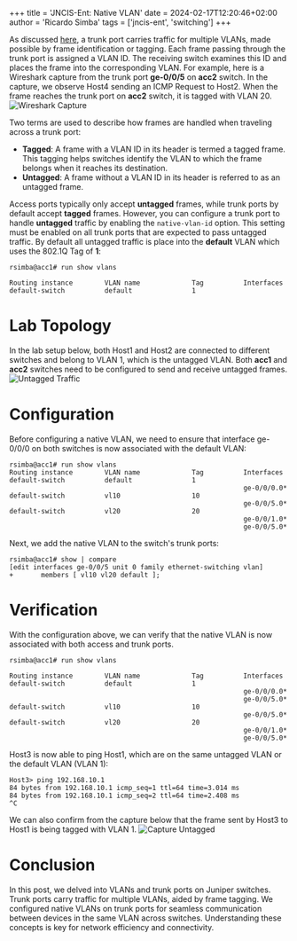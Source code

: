 +++
title = 'JNCIS-Ent: Native VLAN'
date = 2024-02-17T12:20:46+02:00
author = 'Ricardo Simba'
tags = ['jncis-ent', 'switching']
+++

As discussed [here](https://www.nuklus.com/posts/jncis-ent-layer-2-switching/#trunking-vlan-tagging), a trunk port carries traffic for multiple VLANs, made possible by frame identification or tagging. Each frame passing through the trunk port is assigned a VLAN ID. The receiving switch examines this ID and places the frame into the corresponding VLAN. For example, here is a Wireshark capture from the trunk port **ge-0/0/5** on **acc2** switch. In the capture, we observe Host4 sending an ICMP Request to Host2. When the frame reaches the trunk port on **acc2** switch, it is tagged with VLAN 20.
![Wireshark Capture](/images/host2_4_w_capture.jpg)

Two terms are used to describe how frames are handled when traveling across a trunk port:
- **Tagged**: A frame with a VLAN ID in its header is termed a tagged frame. This tagging helps switches identify the VLAN to which the frame belongs when it reaches its destination.
- **Untagged**: A frame without a VLAN ID in its header is referred to as an untagged frame.

Access ports typically only accept **untagged** frames, while trunk ports by default accept **tagged** frames. However, you can configure a trunk port to handle **untagged** traffic by enabling the `native-vlan-id` option. This setting must be enabled on all trunk ports that are expected to pass untagged traffic. By default all untagged traffic is place into the **default** VLAN which uses the 802.1Q Tag of **1**:
```
rsimba@acc1# run show vlans

Routing instance        VLAN name             Tag          Interfaces
default-switch          default               1
```
# Lab Topology
In the lab setup below, both Host1 and Host2 are connected to different switches and belong to VLAN 1, which is the untagged VLAN. Both **acc1** and **acc2** switches need to be configured to send and receive untagged frames.
![Untagged Traffic](/images/untagged_traffic.jpg)

# Configuration
Before configuring a native VLAN, we need to ensure that interface ge-0/0/0 on both switches is now associated with the default VLAN:
```
rsimba@acc1# run show vlans
Routing instance        VLAN name             Tag          Interfaces
default-switch          default               1
                                                           ge-0/0/0.0*
default-switch          vl10                  10
                                                           ge-0/0/5.0*
default-switch          vl20                  20
                                                           ge-0/0/1.0*
                                                           ge-0/0/5.0*
```
Next, we add the native VLAN to the switch's trunk ports:
```
rsimba@acc1# show | compare
[edit interfaces ge-0/0/5 unit 0 family ethernet-switching vlan]
+       members [ vl10 vl20 default ];
```

# Verification
With the configuration above, we can verify that the native VLAN is now associated with both access and trunk ports.
```
rsimba@acc1# run show vlans

Routing instance        VLAN name             Tag          Interfaces
default-switch          default               1
                                                           ge-0/0/0.0*
                                                           ge-0/0/5.0*
default-switch          vl10                  10
                                                           ge-0/0/5.0*
default-switch          vl20                  20
                                                           ge-0/0/1.0*
                                                           ge-0/0/5.0*
```
Host3 is now able to ping Host1, which are on the same untagged VLAN or the default VLAN (VLAN 1):
```
Host3> ping 192.168.10.1
84 bytes from 192.168.10.1 icmp_seq=1 ttl=64 time=3.014 ms
84 bytes from 192.168.10.1 icmp_seq=2 ttl=64 time=2.408 ms
^C
```
We can also confirm from the capture below that the frame sent by Host3 to Host1 is being tagged with VLAN 1.
![Capture Untagged](/images/capture_untagged.jpg)

# Conclusion
In this post, we delved into VLANs and trunk ports on Juniper switches. Trunk ports carry traffic for multiple VLANs, aided by frame tagging. We configured native VLANs on trunk ports for seamless communication between devices in the same VLAN across switches. Understanding these concepts is key for network efficiency and connectivity.
